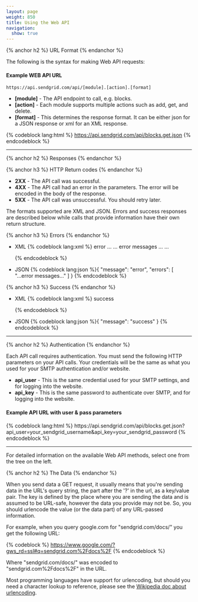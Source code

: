 ```yaml
---
layout: page
weight: 850
title: Using the Web API
navigation:
  show: true
---
```


{% anchor h2 %}
URL Format 
{% endanchor %}
<p>The following is the syntax for making Web API requests:</p>

<h4>Example WEB API URL</h4>
<code>https://api.sendgrid.com/api/[module].[action].[format]</code>


<ul>
  <li><strong>[module]</strong> - The API endpoint to call, e.g. blocks.</li>
  <li><strong>[action]</strong> - Each module supports multiple actions such as add, get, and delete.</li>
	<li><strong>[format]</strong> - This determines the response format. It can be either json for a JSON response or xml for an XML response.</li>
</ul>

{% codeblock lang:html %}
https://api.sendgrid.com/api/blocks.get.json
{% endcodeblock %}

<hr/>


{% anchor h2 %}
Responses 
{% endanchor %}

{% anchor h3 %}
HTTP Return codes 
{% endanchor %}
<ul>
	<li><strong>2XX</strong> - The API call was successful.</li>
	<li><strong>4XX</strong> - The API call had an error in the parameters. The error will be encoded in the body of the response.</li>
	<li><strong>5XX</strong> - The API call was unsuccessful. You should retry later.</li>
</ul>


<p>The formats supported are XML and JSON. Errors and success responses are described below while calls that provide information have their own return structure.</p>

{% anchor h3 %}
Errors 
{% endanchor %}
<ul>
	<li>XML
{% codeblock lang:xml %}<result>
   <message>error</message>
   <errors>
      ...
      <error>... error messages ...</error>
      ...
   </errors>
</result>

{% endcodeblock %}
</li>
	<li>JSON
{% codeblock lang:json %}{
  "message": "error",
  "errors": [
    "...error messages..."
  ]
}
{% endcodeblock %}
</li>
</ul>

{% anchor h3 %}
Success
{% endanchor %}
<ul>
	<li>XML
{% codeblock lang:xml %}<result>
success
</result>

{% endcodeblock %}
</li>
	<li>JSON
{% codeblock lang:json %}{
  "message": "success"
}
{% endcodeblock %}
</li>
</ul>
<hr/>

{% anchor h2 %}
Authentication 
{% endanchor %}
<p>Each API call requires authentication. You must send the following HTTP parameters on your API calls. Your credentials will be the same as what you used for your SMTP authentication and/or website.</p>
<ul>
	<li><strong>api_user</strong> - This is the same credential used for your SMTP settings, and for logging into the website.</li>
	<li><strong>api_key</strong> - This is the same password to authenticate over SMTP, and for logging into the website.</li>
</ul>

<h4>Example API URL with user & pass parameters</h4>
{% codeblock lang:html %}
https://api.sendgrid.com/api/blocks.get.json?api_user=your_sendgrid_username&api_key=your_sendgrid_password
{% endcodeblock %}

<hr/>

<p>For detailed information on the available Web API methods, select one from the tree on the left.</p>


{% anchor h2 %}
The Data
{% endanchor %}

When you send data a GET request, it usually means that you're sending data in the URL's query string, the part after the '?' in the url, as a key/value pair. The key is defined by the place where you are sending the data and is assumed to be URL-safe, however the data you provide may not be. So, you should urlencode the value (or the data part) of any URL-passed information. 

For example, when you query google.com for "sendgrid.com/docs/" you get the following URL: 

{% codeblock %}
https://www.google.com/?gws_rd=ssl#q=sendgrid.com%2Fdocs%2F
{% endcodeblock %}

Where "sendgrid.com/docs/" was encoded to "sendgrid.com%2Fdocs%2F" in the URL. 

Most programming languages have support for urlencoding, but should you need a character lookup to reference, please see the [Wikipedia doc about urlencoding](http://en.wikipedia.org/wiki/Percent-encoding).
